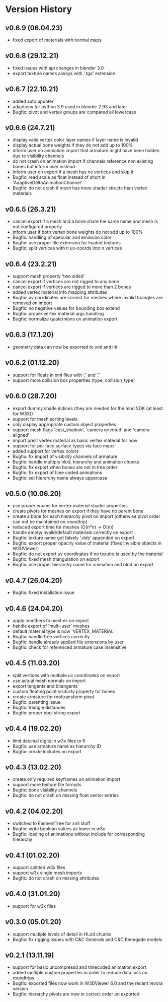 # Version History

## v0.6.9 (06.04.23)
* fixed export of materials with normal maps

## v0.6.8 (29.12.21)
* fixed issues with api changes in blender 3.0
* export texture names always with '.tga' extension

## v0.6.7 (22.10.21)
* added auto updater
* adaptions for python 3.9 used in blender 2.93 and later
* Bugfix: pivot and vertex groups are compared all lowercase

## v0.6.6 (24.7.21)
* display valid vertex color layer names if layer name is invalid
* display actual bone weights if they do not add up to 100%
* inform user on animation import that armature might have been hidden due to visibility channels
* do not crash on animation import if channels reference non existing bones but inform user instead
* inform user on export if a mesh has no vertices and skip it
* Bugfix: read scale as float instead of short in 'AdaptiveDeltaAnimationChannel'
* Bugfix: do not crash if mesh has more shader structs than vertex materials

## v0.6.5 (26.3.21)
* cancel export if a mesh and a bone share the same name and mesh is not configured properly
* inform user if both vertex bone weights do not add up to 100%
* Bugfix: handling of specular and emission color
* Bugfix: use proper file extension for loaded textures
* Bugfix: split vertices with n uv-coords into n vertices

## v0.6.4 (23.2.21)
* support mesh property 'two sided'
* cancel export if vertices are not rigged to any bone
* cancel export if vertices are rigged to more than 2 bones
* added vertex material info mapping attributes
* Bugfix: uv corrdinates are correct for meshes where invalid triangles are removed on import
* Bugfix: no negative values for bounding box extend
* Bugfix: proper vertex material args handling
* Bugfix: normalize quaternions on animation export

## v0.6.3 (17.1.20)
* geometry data can now be exported to xml and ini

## v0.6.2 (01.12.20)
* support for floats in xml files with ',' and '.'
* support more collision box properties (type, collision_type)

## v0.6.0 (28.7.20)
* export dummy shade indices (they are needed for the mod SDK (at least for W3X))
* support for mesh sorting levels
* only display appropriate custom object properties
* support mesh flags 'cast_shadow', 'camera oriented' and 'camera aligned'
* import prelit vertex material as basic vertex material for now
* support for per face surface types via face maps
* added support for vertex colors
* Bugfix: fix import of visibility channels of armature
* Bugfix: handle multiple hlod, hierarchy and animation chunks
* Bugfix: fix export when bones are not in tree order
* Bugfix: fix export of time coded animations
* Bugfix: set hierarchy name always uppercase

## v0.5.0 (10.06.20)
* use proper enums for vertex material shader properties
* create pivots for meshes on export if they have no parent bone
* create a bone for each hierarchy pivot on import (otherwise pivot order can not be maintained on roundtrip)
* reduced export time for meshes (O(n*n) -> O(n))
* handle empty/invalid/default materials correctly on export
* Bugfix: texture name got falsely '.dds' appended on export
* Bugfix: export proper opacity value of material (fixes invisible objects in W3DViewer)
* Bugfix: do not export uv coordinates if no texutre is used by the material
* Bugfix: fixed mesh triangulation on export
* Bugfix: use proper hierarchy name for animation and hlod on export

## v0.4.7 (26.04.20)
* Bugfix: fixed installation issue

## v0.4.6 (24.04.20)
* apply modifiers to meshes on export
* handle export of 'multi-user' meshes
* default material type is now 'VERTEX_MATERIAL'
* Bugfix: handle free vertices correctly
* Bugfix: handle already applied file extensions by user
* Bugfix: check for referenced armature case insensitive

## v0.4.5 (11.03.20)
* split vertices with multiple uv coordinates on export
* use actual mesh normals on import
* export tangents and bitangents
* custom floating point visibility property for bones
* create armature for roottransform pivot
* Bugfix: parenting issue
* Bugfix: triangle distances
* Bugfix: proper bool string export

## v0.4.4 (19.02.20)
* limit decimal digits in w3x files to 6
* Bugfix: use armature name as hierarchy ID
* Bugfix: create includes on export

## v0.4.3 (13.02.20)
* create only required keyframes on animation import
* support more texture file formats
* Bugfix: bone visibility channels
* Bugfix: do not crash on missing float vector entries

## v0.4.2 (04.02.20)
* switched to ElementTree for xml stuff
* Bugfix: write boolean values as lower in w3x
* Bugfix: loading of animations without include for corresponding hierarchy

## v0.4.1 (01.02.20)
* support splitted w3x files
* support w3x single mesh imports
* Bugfix: do not crash on missing attributes

## v0.4.0 (31.01.20)
* support for w3x files

## v0.3.0 (05.01.20)
* support multiple levels of detail in HLod chunks
* Bugfix: fix rigging issues with C&C Generals and C&C Renegade models

## v0.2.1 (13.11.19)
* support for basic uncompressd and timecoded animation export
* added multiple custom properties in order to reduce data loss on roundtrips
* Bugfix: exported files now work in W3DViewer 6.0 and the recent revora version
* Bugfix: hierarchy pivots are now in correct order on exported
